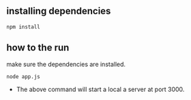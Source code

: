 ## installing dependencies

`npm install`

## how to the run
make sure the dependencies are installed.

`node app.js`

- The above command will start a local a server at port 3000.